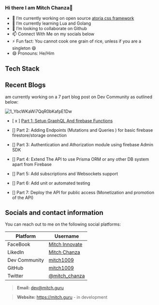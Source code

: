 ### Hi there I am Mitch Chanza👋
- 🔭 I’m currently working on open source [atoria css framework](https://atoria.site)
- 🌱 I’m currently learning Lua and Golang
- 👯 I’m looking to collaborate on Github
- 📫 Connect With Me on my socials below
- ⚡ Fun fact: You cannot cook one grain of rice, unless if you are a singleton 😄
- 😄 Pronouns: He/Him

## Tech Stack

## Recent Blogs
am currently working on a 7 part blog post on Dev Community as outlined below:

![1_YbcWKaWi7QqR0bKafpE1Dw](https://user-images.githubusercontent.com/66210356/207032713-9ac32239-9957-4dc0-a537-a57f71f0fa15.png)

- [ x ] [Part 1: Setup GraphQL And firebase Functions](https://dev.to/mitch1009/how-to-create-a-nodejs-express-and-graphql-api-1nnh)
- [] Part 2: Adding Endpoints (Mutations and Queries ) for basic firebase firestore/storage onnection
- [] Part 3: Authentication and Athorization module using firebase Admin SDK
- [] Part 4: Extend The API to use Prisma ORM or any other DB system apart from Firebase

- [] Part 5: Add subscriptions and Websockets support
- [] Part 6: Add unit or automated testing 

- [] Part 7: Deploy the API for public access (Monetization and promotion of the API)


## Socials and contact information

You can reach out to me on the following social platforms:


| Platform                          | Username                               |
|-----------------------------------|----------------------------------------|
| FaceBook                          | [Mitch Innovate](https://www.facebook.com/profile.php?id=100075309825539)
| LikedIn                           | [Mitch Chanza](https://www.linkedin.com/in/mitch-chanza-331382192/)                                   |
| Dev Community                     | [mitch1009](https://dev.to/mitch1009/)                                   |
| GitHub                            | [mitch1009](https://github.com/mitch1009)                                   |
| Twitter                           | [@mitch_chanza](https://twitter.com/mitch_chanza)                                   |

> **Email:** [dev@mitch.guru](mailto:dev@mitch.guru)


> **Website:** https://mitch.guru - in development
